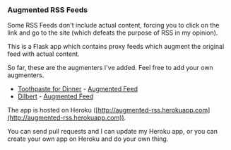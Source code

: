 ### Augmented RSS Feeds

Some RSS Feeds don't include actual content, forcing you to click on the link and go to the site (which defeats the purpose of RSS in my opinion).

This is a Flask app which contains proxy feeds which augment the original feed with actual content.

So far, these are the augmenters I've added. Feel free to add your own augmenters.

- [Toothpaste for Dinner](http://www.toothpastefordinner.com/) - [Augmented Feed](http://augmented-rss.herokuapp.com/feed/tpfd)
- [Dilbert](http://www.dilbert.com/) - [Augmented Feed](http://augmented-rss.herokuapp.com/feed/dilbert)


The app is hosted on Heroku ([http://augmented-rss.herokuapp.com](http://augmented-rss.herokuapp.com)).

You can send pull requests and I can update my Heroku app, or you can create your own app on Heroku and do your own thing.
